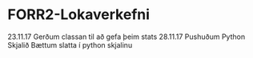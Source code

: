 # FORR2-Lokaverkefni
23.11.17
Gerðum classan til að gefa þeim stats
28.11.17
Pushuðum Python Skjalið
Bættum slatta í python skjalinu
